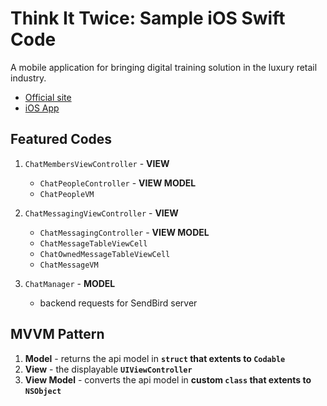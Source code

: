# Think It Twice: Sample iOS Swift Code

A mobile application for bringing digital training solution in the luxury retail industry.

* [Official site](https://youralbert.com/)
* [iOS App](https://apps.apple.com/ph/app/albert-daily-feed/id1193114829)

## Featured Codes

1. `ChatMembersViewController` - **VIEW**

	* `ChatPeopleController` - **VIEW MODEL**
	* `ChatPeopleVM`
	
1. `ChatMessagingViewController` - **VIEW**

	* `ChatMessagingController` - **VIEW MODEL**
	* `ChatMessageTableViewCell`
	* `ChatOwnedMessageTableViewCell`
	* `ChatMessageVM`
	
1. `ChatManager` - **MODEL**

	* backend requests for SendBird server
	

## MVVM Pattern

1. **Model** - returns the api model in **`struct` that extents to `Codable`**
2. **View** - the displayable **`UIViewController`**
3. **View Model** - converts the api model in **custom `class` that extents to `NSObject`**

